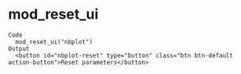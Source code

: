 # mod_reset_ui

    Code
      mod_reset_ui("nbplot")
    Output
      <button id="nbplot-reset" type="button" class="btn btn-default action-button">Reset parameters</button>

